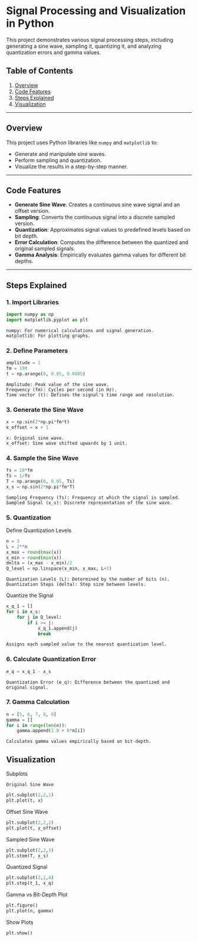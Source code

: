 # Signal Processing and Visualization in Python

This project demonstrates various signal processing steps, including generating a sine wave, sampling it, quantizing it, and analyzing quantization errors and gamma values. 

## Table of Contents
1. [Overview](#overview)
2. [Code Features](#code-features)
3. [Steps Explained](#steps-explained)
4. [Visualization](#visualization)


---

## Overview
This project uses Python libraries like `numpy` and `matplotlib` to:
- Generate and manipulate sine waves.
- Perform sampling and quantization.
- Visualize the results in a step-by-step manner.

---

## Code Features
- **Generate Sine Wave**: Creates a continuous sine wave signal and an offset version.
- **Sampling**: Converts the continuous signal into a discrete sampled version.
- **Quantization**: Approximates signal values to predefined levels based on bit depth.
- **Error Calculation**: Computes the difference between the quantized and original sampled signals.
- **Gamma Analysis**: Empirically evaluates gamma values for different bit depths.

---

## Steps Explained

### 1. Import Libraries
```python
import numpy as np
import matplotlib.pyplot as plt
```
    numpy: For numerical calculations and signal generation.
    matplotlib: For plotting graphs.

### 2. Define Parameters
```python
amplitude = 1
fm = 100
t = np.arange(0, 0.05, 0.0005)
```
    Amplitude: Peak value of the sine wave.
    Frequency (fm): Cycles per second (in Hz).
    Time vector (t): Defines the signal's time range and resolution.

### 3. Generate the Sine Wave
```python
x = np.sin(2*np.pi*fm*t)
x_offset = x + 1
```
    x: Original sine wave.
    x_offset: Sine wave shifted upwards by 1 unit.

### 4. Sample the Sine Wave
```python
fs = 10*fm
Ts = 1/fs
T = np.arange(0, 0.05, Ts)
x_s = np.sin(2*np.pi*fm*T)
```
    Sampling Frequency (fs): Frequency at which the signal is sampled.
    Sampled Signal (x_s): Discrete representation of the sine wave.

### 5. Quantization
Define Quantization Levels
```python
n = 3
L = 2**n
x_max = round(max(x))
x_min = round(min(x))
delta = (x_max - x_min)/2
Q_level = np.linspace(x_min, x_max, L+1)
```
    Quantization Levels (L): Determined by the number of bits (n).
    Quantization Steps (delta): Step size between levels.

Quantize the Signal
```python
x_q_1 = []
for i in x_s:
    for j in Q_level:
        if i >= j:
            x_q_1.append(j)
            break
```
    Assigns each sampled value to the nearest quantization level.

### 6. Calculate Quantization Error
```python
e_q = x_q_1 - x_s
```
    Quantization Error (e_q): Difference between the quantized and original signal.

### 7. Gamma Calculation
```python
n = [5, 6, 7, 8, 9]
gamma = []
for i in range(len(n)):
    gamma.append(1.8 + 6*n[i])
```
    Calculates gamma values empirically based on bit-depth.

## Visualization
Subplots

    Original Sine Wave
```python
plt.subplot(2,2,1)
plt.plot(t, x)
```

Offset Sine Wave
```python
plt.subplot(2,2,2)
plt.plot(t, x_offset)
```

Sampled Sine Wave
```python
plt.subplot(2,2,3)
plt.stem(T, x_s)
```

Quantized Signal
```python
plt.subplot(2,2,4)
plt.step(t_1, x_q)
```

Gamma vs Bit-Depth Plot
```python
plt.figure()
plt.plot(n, gamma)
```

Show Plots
```python
plt.show()
```

